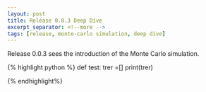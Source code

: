 ```yaml
---
layout: post
title: Release 0.0.3 Deep Dive
excerpt_separator: <!--more -->
tags: [release, monte-carlo simulation, deep dive]
---
```


Release 0.0.3 sees the introduction of the Monte Carlo simulation.

{% highlight python %}
def test:
    trer =[]
    print(trer)

{% endhighlight%}